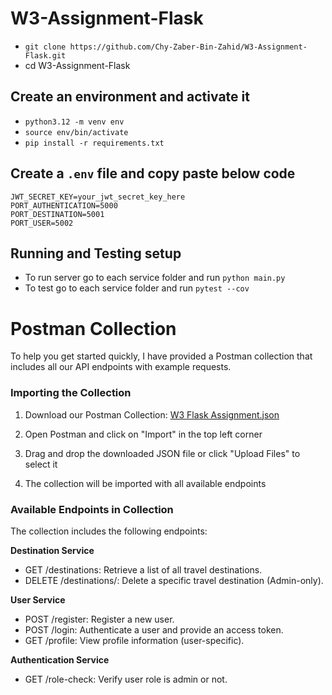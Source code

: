 # W3-Assignment-Flask

- ```git clone https://github.com/Chy-Zaber-Bin-Zahid/W3-Assignment-Flask.git```
- cd W3-Assignment-Flask

## Create an environment and activate it

- ```python3.12 -m venv env```
- ```source env/bin/activate```
- ```pip install -r requirements.txt```

## Create a `.env` file and copy paste below code
```
JWT_SECRET_KEY=your_jwt_secret_key_here
PORT_AUTHENTICATION=5000
PORT_DESTINATION=5001
PORT_USER=5002
```

## Running and Testing setup

- To run server go to each service folder and run ```python main.py```
- To test go to each service folder and run ```pytest --cov```

# Postman Collection

To help you get started quickly, I have provided a Postman collection that includes all our API endpoints with example requests.

### Importing the Collection

1. Download our Postman Collection: [W3 Flask Assignment.json](/Postman/W3_Flask_postman_collection.json)

2. Open Postman and click on "Import" in the top left corner

3. Drag and drop the downloaded JSON file or click "Upload Files" to select it

4. The collection will be imported with all available endpoints

### Available Endpoints in Collection

The collection includes the following endpoints:

**Destination Service**
- GET /destinations: Retrieve a list of all travel destinations.
- DELETE /destinations/<id>: Delete a specific travel destination (Admin-only).


**User Service**
- POST /register: Register a new user.
- POST /login: Authenticate a user and provide an access token.
- GET /profile: View profile information (user-specific).


**Authentication Service**
- GET /role-check: Verify user role is admin or not.